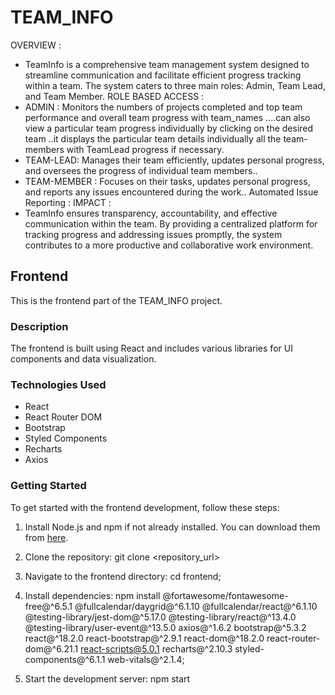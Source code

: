 
# TEAM_INFO
OVERVIEW :    
 * TeamInfo is a comprehensive team management system designed to streamline communication and facilitate efficient progress tracking within a team. The system caters to three main roles: Admin, Team Lead, and Team Member.
ROLE BASED ACCESS :
* ADMIN  : Monitors the numbers of projects completed and top team performance and overall team progress with team_names ....can also view a  particular team progress individually by  clicking on the desired team ..it displays the particular team details individually all the team-members with TeamLead progress if necessary.
* TEAM-LEAD: Manages their team efficiently, updates personal progress, and oversees the progress of individual team members..
* TEAM-MEMBER : Focuses on their tasks, updates personal progress, and reports any issues encountered during the work..
Automated Issue Reporting :
IMPACT : 
* TeamInfo ensures transparency, accountability, and effective communication within the team. By providing a centralized platform for tracking progress and addressing issues promptly, the system contributes to a more productive and collaborative work environment.

## Frontend

This is the frontend part of the TEAM_INFO project.

### Description

The frontend is built using React and includes various libraries for UI components and data visualization.

### Technologies Used

- React
- React Router DOM
- Bootstrap
- Styled Components
- Recharts
- Axios

### Getting Started

To get started with the frontend development, follow these steps:

1. Install Node.js and npm if not already installed. You can download them from [here](https://nodejs.org/).

2. Clone the repository:
   git clone <repository_url>
   
3. Navigate to the frontend directory:
     cd frontend;
     
4. Install dependencies:
      npm install @fortawesome/fontawesome-free@^6.5.1 @fullcalendar/daygrid@^6.1.10 @fullcalendar/react@^6.1.10 @testing-library/jest-dom@^5.17.0 @testing-library/react@^13.4.0 @testing-library/user-event@^13.5.0 axios@^1.6.2 bootstrap@^5.3.2 react@^18.2.0 react-bootstrap@^2.9.1 react-dom@^18.2.0 react-router-dom@^6.21.1 react-scripts@5.0.1 recharts@^2.10.3 styled-components@^6.1.1 web-vitals@^2.1.4;

5. Start the development server:
    npm start